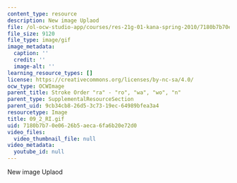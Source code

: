 ```yaml
---
content_type: resource
description: New image Uplaod
file: /ol-ocw-studio-app/courses/res-21g-01-kana-spring-2010/7180b7b70e0626b5aeca6fa6b20e72d0_09_2_RI.gif
file_size: 9120
file_type: image/gif
image_metadata:
  caption: ''
  credit: ''
  image-alt: ''
learning_resource_types: []
license: https://creativecommons.org/licenses/by-nc-sa/4.0/
ocw_type: OCWImage
parent_title: Stroke Order "ra" - "ro", "wa", "wo", "n"
parent_type: SupplementalResourceSection
parent_uid: 9cb34cb8-26d5-3c73-19ec-64989bfea3a4
resourcetype: Image
title: 09_2_RI.gif
uid: 7180b7b7-0e06-26b5-aeca-6fa6b20e72d0
video_files:
  video_thumbnail_file: null
video_metadata:
  youtube_id: null
---
```

New image Uplaod